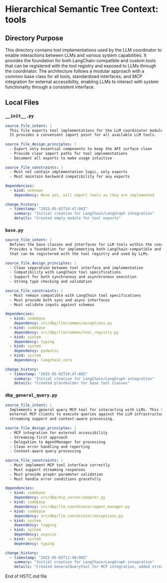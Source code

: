 # Hierarchical Semantic Tree Context: tools

## Directory Purpose
This directory contains tool implementations used by the LLM coordinator to enable interactions between LLMs and various system capabilities. It provides the foundation for both LangChain-compatible and custom tools that can be registered with the tool registry and exposed to LLMs through the coordinator. The architecture follows a modular approach with a common base class for all tools, standardized interfaces, and MCP integration for external accessibility, enabling LLMs to interact with system functionality through a consistent interface.

## Local Files

### `__init__.py`
```yaml
source_file_intent: |
  This file exports tool implementations for the LLM coordinator module.
  It provides a convenient import point for all available LLM tools.
  
source_file_design_principles: |
  - Export only essential components to keep the API surface clean
  - Provide clear import paths for tool implementations
  - Document all exports to make usage intuitive
  
source_file_constraints: |
  - Must not contain implementation logic, only exports
  - Must maintain backward compatibility for any exports
  
dependencies:
  - kind: unknown
    dependency: None yet, will import tools as they are implemented
  
change_history:
  - timestamp: "2025-05-02T10:47:00Z"
    summary: "Initial creation for LangChain/LangGraph integration"
    details: "Created empty module for tool exports"
```

### `base.py`
```yaml
source_file_intent: |
  Defines the base classes and interfaces for LLM tools within the coordinator.
  Provides a foundation for implementing both LangChain-compatible and custom tools
  that can be registered with the tool registry and used by LLMs.
  
source_file_design_principles: |
  - Clean separation between tool interface and implementation
  - Compatibility with LangChain tool specifications
  - Support for both synchronous and asynchronous execution
  - Strong type checking and validation
  
source_file_constraints: |
  - Must remain compatible with LangChain tool specifications
  - Must provide both sync and async interfaces
  - Must validate inputs against schemas
  
dependencies:
  - kind: codebase
    dependency: src/dbp/llm/common/exceptions.py
  - kind: codebase
    dependency: src/dbp/llm/common/tool_registry.py
  - kind: system
    dependency: typing
  - kind: system
    dependency: pydantic
  - kind: system
    dependency: langchain_core
  
change_history:
  - timestamp: "2025-05-02T10:47:00Z"
    summary: "Initial creation for LangChain/LangGraph integration"
    details: "Created placeholder for base tool classes"
```

### `dbp_general_query.py`
```yaml
source_file_intent: |
  Implements a general query MCP tool for interacting with LLMs. This tool enables
  external MCP clients to execute queries against the LLM infrastructure with
  streaming support and context-aware processing.
  
source_file_design_principles: |
  - MCP integration for external accessibility
  - Streaming-first approach
  - Delegation to AgentManager for processing
  - Clean error handling and reporting
  - Context-aware query processing
  
source_file_constraints: |
  - Must implement MCP tool interface correctly
  - Must support streaming responses
  - Must provide proper parameter validation
  - Must handle error conditions gracefully
  
dependencies:
  - kind: codebase
    dependency: src/dbp/mcp_server/adapter.py
  - kind: codebase
    dependency: src/dbp/llm_coordinator/agent_manager.py
  - kind: codebase
    dependency: src/dbp/llm_coordinator/exceptions.py
  - kind: system
    dependency: logging
  - kind: system
    dependency: asyncio
  - kind: system
    dependency: typing
  
change_history:
  - timestamp: "2025-05-02T11:40:00Z"
    summary: "Initial creation for LangChain/LangGraph integration"
    details: "Created GeneralQueryTool for MCP integration, added streaming response handling, implemented parameter validation"
```

End of HSTC.md file

